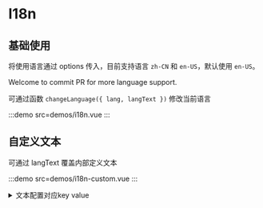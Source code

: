 # I18n

## 基础使用

将使用语言通过 options 传入，目前支持语言 `zh-CN` 和 `en-US`，默认使用 `en-US`。

Welcome to commit PR for more language support.

可通过函数 `changeLanguage({ lang, langText })` 修改当前语言

:::demo src=demos/i18n.vue
:::

## 自定义文本

可通过 langText 覆盖内部定义文本

:::demo src=demos/i18n-custom.vue
:::

<details>
  <summary> 文本配置对应key value </summary>

```ts
options = {
  langText: {
    'copy-cells': 'Copy',
    'copy-table': 'Copy Table',
    'cut-cells': 'Cut',
    'empty-cells': 'Empty Cells',
    'insert-row-up': 'Insert Rows Above',
    'insert-row-down': 'Insert Rows Below',
    'insert-column-left': 'Insert Columns to the Left',
    'insert-column-right': 'Insert Columns to the Right',
    'merge-cells': 'Merge Cells',
    'unmerge-cells': 'Split Cells',
    'delete-row': 'Delete Entire Row',
    'delete-column': 'Delete Entire Column',
    'delete-table': 'Delete Table',
    'sub-title-bg-color': 'BackgroundColor',
    // link module
    'linkplaceholder': 'Enter an address and press Enter.',
    // counter module
    'counter-template': `{{count}}/{{totalCount}} {{countUnit}}`,
    'char': 'characters',
    'word': 'words',
    'counter-limit-tips': 'The number of {{countUnit}} exceeds the maximum allowed limit.',
    // clipboard module
    'pasting': 'A large amount of content to paste. Loading...',
    'img-error': 'Image Copy Error',
  },
}
```

</details>
